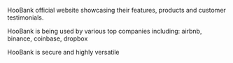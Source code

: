 HooBank official website showcasing their features, products and customer testimonials.

HooBank is being used by various top companies including: airbnb, binance, coinbase, dropbox

HooBank is secure and highly versatile